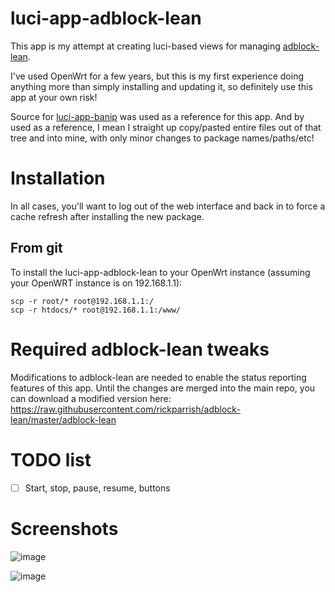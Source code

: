 # luci-app-adblock-lean

This app is my attempt at creating luci-based views for managing [adblock-lean](https://github.com/lynxthecat/adblock-lean).

I've used OpenWrt for a few years, but this is my first experience doing anything more than simply installing and updating it, so definitely use this app at your own risk!

Source for [luci-app-banip](https://github.com/openwrt/luci/tree/openwrt-23.05/applications/luci-app-banip) was used as a reference for this app.  And by used as a reference, I mean I straight up copy/pasted entire files out of that tree and into mine, with only minor changes to package names/paths/etc!

# Installation

In all cases, you'll want to log out of the web interface and back in to force a cache refresh after installing the new package.

## From git

To install the luci-app-adblock-lean to your OpenWrt instance (assuming your OpenWRT instance is on 192.168.1.1):

```
scp -r root/* root@192.168.1.1:/
scp -r htdocs/* root@192.168.1.1:/www/
```

# Required adblock-lean tweaks

Modifications to adblock-lean are needed to enable the status reporting features of this app.  Until the changes are merged into the main repo, you can
download a modified version here: https://raw.githubusercontent.com/rickparrish/adblock-lean/master/adblock-lean

# TODO list

- [ ] Start, stop, pause, resume, buttons

# Screenshots

![image](https://github.com/user-attachments/assets/c2c57da9-af64-48c7-a6cc-72d40f49c12b)

![image](https://github.com/user-attachments/assets/418ab06e-6324-463e-8322-613eecc50c2c)
